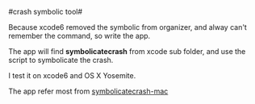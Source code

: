 #crash symbolic tool#

Because xcode6 removed the symbolic from organizer, and alway can't remember the command, so write the app.

The app will find **symbolicatecrash** from xcode sub folder, and use the script to symbolicate the crash.

I test it on xcode6 and OS X Yosemite.

The app refer most from [symbolicatecrash-mac](https://github.com/nikyoudale/symbolicatecrash-mac)